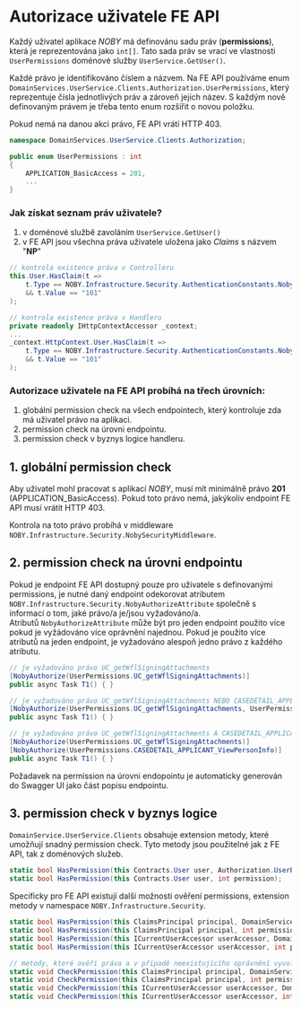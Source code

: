 ﻿# Autorizace uživatele FE API
Každý uživatel aplikace *NOBY* má definovánu sadu práv (**permissions**), která je reprezentována jako `int[]`.
Tato sada práv se vrací ve vlastnosti `UserPermissions` doménové služby `UserService.GetUser()`.

Každé právo je identifikováno číslem a názvem. 
Na FE API používáme enum `DomainServices.UserService.Clients.Authorization.UserPermissions`, který reprezentuje čísla jednotlivých práv a zároveň jejich název.
S každým nově definovaným právem je třeba tento enum rozšířit o novou položku.

Pokud nemá na danou akci právo, FE API vrátí HTTP 403.

```csharp
namespace DomainServices.UserService.Clients.Authorization;

public enum UserPermissions : int
{
    APPLICATION_BasicAccess = 201,
    ...
}
```

### Jak získat seznam práv uživatele?
1) v doménové službě zavoláním `UserService.GetUser()`
2) v FE API jsou všechna práva uživatele uložena jako *Claims* s názvem "**NP**"

```csharp
// kontrola existence práva v Controlleru
this.User.HasClaim(t => 
    t.Type == NOBY.Infrastructure.Security.AuthenticationConstants.NobyPermissionClaimType 
    && t.Value == "101"
);

// kontrola existence práva v Handleru
private readonly IHttpContextAccessor _context;
...
_context.HttpContext.User.HasClaim(t => 
    t.Type == NOBY.Infrastructure.Security.AuthenticationConstants.NobyPermissionClaimType 
    && t.Value == "101"
);
```

### Autorizace uživatele na FE API probíhá na třech úrovních:
1) globální permission check na všech endpointech, který kontroluje zda má uživatel právo na aplikaci.
2) permission check na úrovni endpointu.
3) permission check v byznys logice handleru.

## 1. globální permission check
Aby uživatel mohl pracovat s aplikací *NOBY*, musí mít minimálně právo **201** (APPLICATION_BasicAccess). 
Pokud toto právo nemá, jakýkoliv endpoint FE API musí vrátit HTTP 403.

Kontrola na toto právo probíhá v middleware `NOBY.Infrastructure.Security.NobySecurityMiddleware`.

## 2. permission check na úrovni endpointu
Pokud je endpoint FE API dostupný pouze pro uživatele s definovanými permissions, je nutné daný endpoint odekorovat atributem `NOBY.Infrastructure.Security.NobyAuthorizeAttribute` společně s informací o tom, jaké právo/a je/jsou vyžadováno/a.   
Atributů `NobyAuthorizeAttribute` může být pro jeden endpoint použito více pokud je vyžádováno více oprávnění najednou.
Pokud je použito více atributů na jeden endpoint, je vyžadováno alespoň jedno právo z každého atributu.

```csharp
// je vyžadováno právo UC_getWflSigningAttachments
[NobyAuthorize(UserPermissions.UC_getWflSigningAttachments)]
public async Task T1() { }

// je vyžadováno právo UC_getWflSigningAttachments NEBO CASEDETAIL_APPLICANT_ViewPersonInfo
[NobyAuthorize(UserPermissions.UC_getWflSigningAttachments, UserPermissions.CASEDETAIL_APPLICANT_ViewPersonInfo)]
public async Task T1() { }

// je vyžadováno právo UC_getWflSigningAttachments A CASEDETAIL_APPLICANT_ViewPersonInfo
[NobyAuthorize(UserPermissions.UC_getWflSigningAttachments)]
[NobyAuthorize(UserPermissions.CASEDETAIL_APPLICANT_ViewPersonInfo)]
public async Task T1() { }
```

Požadavek na permission na úrovni endopointu je automaticky generován do Swagger UI jako část popisu endpointu.

## 3. permission check v byznys logice
`DomainService.UserService.Clients` obsahuje extension metody, které umožňují snadný permission check.
Tyto metody jsou použitelné jak z FE API, tak z doménových služeb.

```csharp
static bool HasPermission(this Contracts.User user, Authorization.UserPermissions permission);
static bool HasPermission(this Contracts.User user, int permission);
```

Specificky pro FE API existují další možnosti ověření permissions, extension metody v namespace `NOBY.Infrastructure.Security`.

```csharp
static bool HasPermission(this ClaimsPrincipal principal, DomainServices.UserService.Clients.Authorization.UserPermissions permission);
static bool HasPermission(this ClaimsPrincipal principal, int permission);
static bool HasPermission(this ICurrentUserAccessor userAccessor, DomainServices.UserService.Clients.Authorization.UserPermissions permission);
static bool HasPermission(this ICurrentUserAccessor userAccessor, int permission);

// metody, které ověří práva a v případě neexistujícího oprávnění vyvolají vyjímku CisAuthorizationException
static void CheckPermission(this ClaimsPrincipal principal, DomainServices.UserService.Clients.Authorization.UserPermissions permission);
static void CheckPermission(this ClaimsPrincipal principal, int permission);
static void CheckPermission(this ICurrentUserAccessor userAccessor, DomainServices.UserService.Clients.Authorization.UserPermissions permission);
static void CheckPermission(this ICurrentUserAccessor userAccessor, int permission);
```
